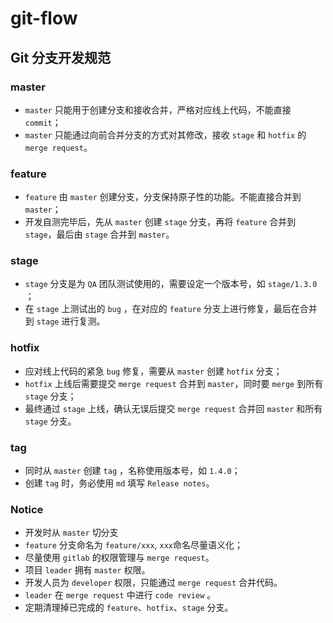# git-flow

## Git 分支开发规范

### master

- `master` 只能用于创建分支和接收合并，严格对应线上代码，不能直接 `commit`；
- `master` 只能通过向前合并分支的方式对其修改，接收 `stage` 和 `hotfix` 的 `merge request`。

### feature

- `feature` 由 `master` 创建分支，分支保持原子性的功能。不能直接合并到 `master`；
- 开发自测完毕后，先从 `master` 创建 `stage` 分支，再将 `feature` 合并到 `stage`，最后由 `stage` 合并到 `master`。

### stage

- `stage` 分支是为 `QA` 团队测试使用的，需要设定一个版本号，如 `stage/1.3.0` ；
- 在 `stage` 上测试出的 `bug` ，在对应的 `feature` 分支上进行修复，最后在合并到 `stage` 进行复测。

### hotfix

- 应对线上代码的紧急 `bug` 修复，需要从 `master` 创建 `hotfix` 分支；
- `hotfix` 上线后需要提交 `merge request` 合并到 `master`，同时要 `merge` 到所有 `stage` 分支；
- 最终通过 `stage` 上线，确认无误后提交 `merge request` 合并回 `master` 和所有 `stage` 分支。

### tag

- 同时从 `master` 创建 `tag` ，名称使用版本号，如 `1.4.0`；
- 创建 `tag` 时，务必使用 `md` 填写 `Release notes`。

### Notice

* 开发时从 `master` 切分支
* `feature` 分支命名为 `feature/xxx`, `xxx`命名尽量语义化；
* 尽量使用 `gitlab` 的权限管理与 `merge request`。
* 项目 `leader` 拥有 `master` 权限。
* 开发人员为 `developer` 权限，只能通过 `merge request` 合并代码。
* `leader` 在 `merge request` 中进行 `code review` 。
* 定期清理掉已完成的 `feature`、`hotfix`、`stage` 分支。

